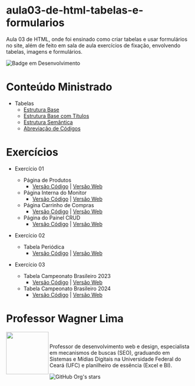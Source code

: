 # aula03-de-html-tabelas-e-formularios
 Aula 03 de HTML, onde foi ensinado como criar tabelas e usar formulários no site, além de feito em sala de aula exercícios de fixação, envolvendo tabelas, imagens e formulários. 

![Badge em Desenvolvimento](http://img.shields.io/static/v1?label=STATUS&message=FINALIZADO&color=GREEN&style=for-the-badge)

# Conteúdo Ministrado 

* Tabelas
  * [Estrutura Base](https://github.com/wagnerlimanet/aula03-de-html-tabelas/blob/main/estrutura-simples-tabelas.html)
  * [Estrutura Base com Títulos](https://github.com/wagnerlimanet/aula03-de-html-tabelas/blob/main/estrutura-titulo-tabelas.html)
  * [Estrutura Semântica](https://github.com/wagnerlimanet/aula03-de-html-tabelas/blob/main/estrutura-semantica-tabelas.html)
  * [Abreviação de Códigos](https://github.com/wagnerlimanet/aula03-de-html-tabelas/blob/main/estrutura-de-abreviacao-de-codigos.html)
  
# Exercícios 

* Exercício 01
  * Página de Produtos
    * [Versão Código](https://github.com/wagnerlimanet/aula03-de-html-tabelas/blob/main/exercicio001-%5Bp1%5D-tabelas-produtos.html) | [Versão Web](https://wagnerlimanet.github.io/aula03-de-html-tabelas/exercicio001-%5Bp1%5D-tabelas-produtos.html)
  * Página Interna do Monitor
    * [Versão Código](https://github.com/wagnerlimanet/aula03-de-html-tabelas/blob/main/exercicio001-%5Bp2%5D-tabelas-monitor.html) | [Versão Web](https://wagnerlimanet.github.io/aula03-de-html-tabelas/exercicio001-%5Bp2%5D-tabelas-monitor.html)
  * Página Carrinho de Compras
    * [Versão Código](https://github.com/wagnerlimanet/aula03-de-html-tabelas/blob/main/exercicio001-%5Bp3%5D-tabelas-carrinho-de-compras.html) | [Versão Web](https://wagnerlimanet.github.io/aula03-de-html-tabelas/exercicio001-%5Bp3%5D-tabelas-carrinho-de-compras.html)
  * Página do Painel CRUD
    * [Versão Código](https://github.com/wagnerlimanet/aula03-de-html-tabelas/blob/main/exercicio001-%5Bp4%5D-tabelas-painel-admin.html) | [Versão Web](https://wagnerlimanet.github.io/aula03-de-html-tabelas/exercicio001-%5Bp4%5D-tabelas-painel-admin.html)
      
* Exercício 02
  * Tabela Periódica
    * [Versão Código](https://github.com/wagnerlimanet/aula03-de-html-tabelas/blob/main/exercicio002-tabelas-tabela-periodica.html) | [Versão Web](https://wagnerlimanet.github.io/aula03-de-html-tabelas/exercicio002-tabelas-tabela-periodica.html)
   
* Exercício 03
  * Tabela Campeonato Brasileiro 2023
    * [Versão Código](https://github.com/wagnerlimanet/aula03-de-html-tabelas/blob/main/exercicio003-tabelas-campeonato-brasileiro-2023.html) | [Versão Web](https://wagnerlimanet.github.io/aula03-de-html-tabelas/exercicio003-tabelas-campeonato-brasileiro-2023.html)
  * Tabela Campeonato Brasileiro 2024
    * [Versão Código](https://github.com/wagnerlimanet/aula03-de-html-tabelas/blob/main/exercicio003-tabelas-campeonato-brasileiro-2024.html) | [Versão Web](https://wagnerlimanet.github.io/aula03-de-html-tabelas/exercicio003-tabelas-campeonato-brasileiro-2024.html)
      

# Professor Wagner Lima
<img loading="lazy" src="https://avatars.githubusercontent.com/u/80631657?v=4" width=115 align=left>
<br>
<p> Professor de desenvolvimento web e design, especialista em mecanismos de buscas (SEO), graduando em Sistemas e Mídias Digitais na Universidade Federal do Ceará (UFC) e planilheiro de essência (Excel e BI). </p> 

![GitHub Org's stars](https://img.shields.io/github/stars/wagnerlimanet?style=social)
